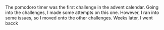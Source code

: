 The pomodoro timer was the first challenge in the advent calendar. Going into the challenges, I made some attempts on this one. However, I ran into some issues, so I moved onto the other challenges. Weeks later, I went bacck
